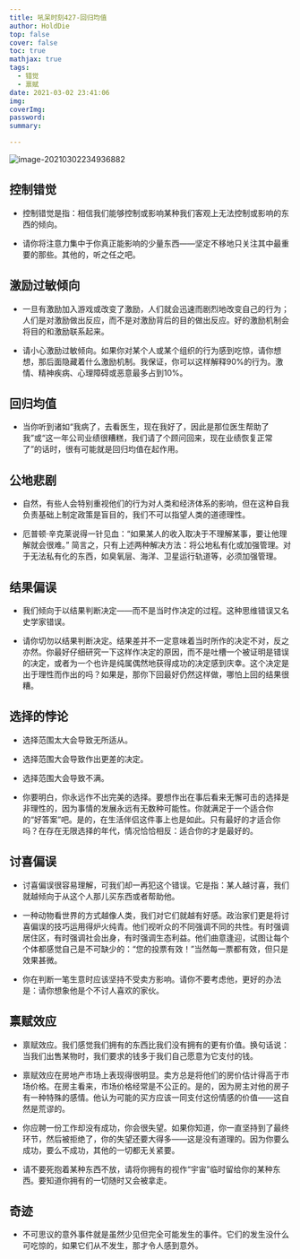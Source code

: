 ```yaml
---
title: 吼呆时刻427-回归均值
author: HoldDie
top: false
cover: false
toc: true
mathjax: true
tags:
  - 错觉
  - 禀赋
date: 2021-03-02 23:41:06
img:
coverImg:
password:
summary:

---
```


![image-20210302234936882](https://cdn.jsdelivr.net/gh/HoldDie/img1/20210302234937.png)

## 控制错觉

- 控制错觉是指：相信我们能够控制或影响某种我们客观上⽆法控制或影响的东西的倾向。

- 请你将注意⼒集中于你真正能影响的少量东西——坚定不移地只关注其中最重要的那些。其他的，听之任之吧。

## 激励过敏倾向

- ⼀旦有激励加⼊游戏或改变了激励，⼈们就会迅速⽽剧烈地改变⾃⼰的⾏为；⼈们是对激励做出反应，⽽不是对激励背后的⽬的做出反应。好的激励机制会将⽬的和激励联系起来。

- 请⼩⼼激励过敏倾向。如果你对某个⼈或某个组织的⾏为感到吃惊，请你想想，那后⾯隐藏着什么激励机制。我保证，你可以这样解释90%的⾏为。激情、精神疾病、⼼理障碍或恶意最多占到10%。

## 回归均值

- 当你听到诸如“我病了，去看医⽣，现在我好了，因此是那位医⽣帮助了我”或“这⼀年公司业绩很糟糕，我们请了个顾问回来，现在业绩恢复正常了”的话时，很有可能就是回归均值在起作⽤。

## 公地悲剧

- ⾃然，有些⼈会特别重视他们的⾏为对⼈类和经济体系的影响，但在这种⾃我负责基础上制定政策是盲⽬的，我们不可以指望⼈类的道德理性。

- 厄普顿·⾟克莱说得⼀针见⾎：“如果某⼈的收⼊取决于不理解某事，要让他理解就会很难。” 简⾔之，只有上述两种解决⽅法：将公地私有化或加强管理。对于⽆法私有化的东西，如臭氧层、海洋、卫星运⾏轨道等，必须加强管理。

## 结果偏误

- 我们倾向于以结果判断决定——⽽不是当时作决定的过程。这种思维错误又名史学家错误。

- 请你切勿以结果判断决定。结果差并不⼀定意味着当时所作的决定不对，反之亦然。你最好仔细研究⼀下这样作决定的原因，⽽不是吐槽⼀个被证明是错误的决定，或者为⼀个也许是纯属偶然地获得成功的决定感到庆幸。这个决定是出于理性⽽作出的吗？如果是，那你下回最好仍然这样做，哪怕上回的结果很糟。

## 选择的悖论

- 选择范围太⼤会导致⽆所适从。

- 选择范围⼤会导致作出更差的决定。

- 选择范围⼤会导致不满。

- 你要明⽩，你永远作不出完美的选择。要想作出在事后看来⽆懈可击的选择是⾮理性的，因为事情的发展永远有⽆数种可能性。你就满⾜于⼀个适合你的“好答案”吧。是的，在⽣活伴侣这件事上也是如此。只有最好的才适合你吗？在存在⽆限选择的年代，情况恰恰相反：适合你的才是最好的。

## 讨喜偏误

- 讨喜偏误很容易理解，可我们却⼀再犯这个错误。它是指：某⼈越讨喜，我们就越倾向于从这个⼈那⼉买东西或者帮助他。

- ⼀种动物看世界的⽅式越像⼈类，我们对它们就越有好感。政治家们更是将讨喜偏误的技巧运⽤得炉⽕纯青。他们视听众的不同强调不同的共性。有时强调居住区，有时强调社会出⾝，有时强调⽣态利益。他们曲意逢迎，试图让每个个体都感觉⾃⼰是不可缺少的：“您的投票有效！”当然每⼀票都有效，但只是效果甚微。

- 你在判断⼀笔⽣意时应该坚持不受卖⽅影响。请你不要考虑他，更好的办法是：请你想象他是个不讨⼈喜欢的家伙。

## 禀赋效应

- 禀赋效应。我们感觉我们拥有的东西⽐我们没有拥有的更有价值。换句话说：当我们出售某物时，我们要求的钱多于我们⾃⼰愿意为它⽀付的钱。

- 禀赋效应在房地产市场上表现得很明显。卖⽅总是将他们的房价估计得⾼于市场价格。在房主看来，市场价格经常是不公正的。是的，因为房主对他的房⼦有⼀种特殊的感情。他认为可能的买⽅应该⼀同⽀付这份情感的价值——这⾃然是荒谬的。

- 你应聘⼀份⼯作却没有成功，你会很失望。如果你知道，你⼀直坚持到了最终环节，然后被拒绝了，你的失望还要⼤得多——这是没有道理的。因为你要么成功，要么不成功，其他的⼀切都⽆关紧要。

- 请不要死抱着某种东西不放，请将你拥有的视作“宇宙”临时留给你的某种东西。要知道你拥有的⼀切随时又会被拿⾛。

## 奇迹

- 不可思议的意外事件就是虽然少见但完全可能发⽣的事件。它们的发⽣没什么可吃惊的，如果它们从不发⽣，那才令⼈感到意外。